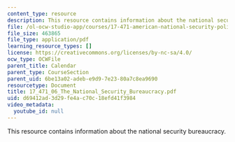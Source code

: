 ```yaml
---
content_type: resource
description: This resource contains information about the national security bureaucracy.
file: /ol-ocw-studio-app/courses/17-471-american-national-security-policy-fall-2002/d69412ad3d29fe4ac70c18efd41f3984_17_471_06_The_National_Security_Bureaucracy.pdf
file_size: 463865
file_type: application/pdf
learning_resource_types: []
license: https://creativecommons.org/licenses/by-nc-sa/4.0/
ocw_type: OCWFile
parent_title: Calendar
parent_type: CourseSection
parent_uid: 6be13a02-adeb-e9d9-7e23-80a7c8ea9690
resourcetype: Document
title: 17_471_06_The_National_Security_Bureaucracy.pdf
uid: d69412ad-3d29-fe4a-c70c-18efd41f3984
video_metadata:
  youtube_id: null
---
```

This resource contains information about the national security bureaucracy.